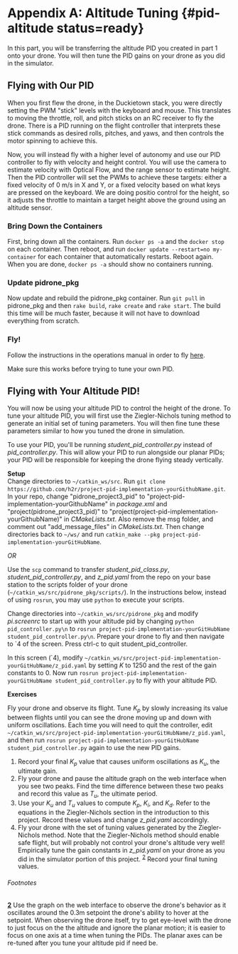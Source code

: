 # Appendix A: Altitude Tuning {#pid-altitude status=ready}

In this part, you will be transferring the altitude PID you created in part 1 onto your drone. You will then tune the PID gains on your drone as you did in the simulator.

## Flying with Our PID

When you first flew the drone, in the Duckietown stack, you were
directly setting the PWM "stick" levels with the keyboard and mouse.
This translates to moving the throttle, roll, and pitch sticks on an
RC receiver to fly the drone.  There is a PID running on the flight
controller that interprets these stick commands as desired rolls,
pitches, and yaws, and then controls the motor spinning to achieve
this.

Now, you will instead fly with a higher level of autonomy and use our
PID controller to fly with velocity and height control.  You will use
the camera to estimate velocity with Optical Flow, and the range
sensor to estimate height.  Then the PID controller will set the PWMs
to achieve these targets: either a fixed velocity of 0 m/s in X and Y,
or a fixed velocity based on what keys are pressed on the keyboard.
We are doing positio control for the height, so it adjusts the
throttle to maintain a target height above the ground using an
altitude sensor.


### Bring Down the Containers

First, bring down all the containers.  Run `docker ps -a` and the `docker stop` on each container.  Then reboot, and run `docker update --restart=no my-container` for each container that automatically restarts.  Reboot again.  When you are done, `docker ps -a` should show no containers running.

### Update pidrone_pkg

Now update and rebuild the pidrone_pkg container.  Run `git pull` in
pidrone_pkg and then `rake build`, `rake create` and `rake start`.
The build this time will be much faster, because it will not have to
download everything from scratch.

### Fly!

Follow the instructions in the operations manual in order to fly 
[here](https://docs.duckietown.org/daffy/opmanual_sky/out/flight.html).

Make sure this works before trying to tune your own PID. 


## Flying with Your Altitude PID!
You will now be using your altitude PID to control the height of the drone. To tune your altitude PID, you will first use the Ziegler-Nichols tuning method to generate an initial set of tuning parameters. You will then fine tune these parameters similar to how you tuned the drone in simulation.

 To use your PID, you'll be running <i>student_pid_controller.py</i> instead of <i>pid_controller.py</i>. This will allow your PID to run alongside our planar PIDs; your PID will be responsible for keeping the drone flying steady vertically.  

**Setup**  
Change directories to `~/catkin_ws/src`. Run `git clone https://github.com/h2r/project-pid-implementation-yourGithubName.git`. In your repo, change "<name>pidrone_project3_pid</name>" to "<name>project-pid-implementation-yourGithubName</name>" in _package.xml_ and "project(pidrone_project3_pid)" to "project(project-pid-implementation-yourGithubName)" in _CMakeLists.txt_. Also remove the msg folder, and comment out "add_message_files" in _CMakeLists.txt_. Then change directories back to `~/ws/` and run `catkin_make --pkg project-pid-implementation-yourGitHubName`.

_OR_

Use the `scp` command to transfer <i>student_pid_class.py</i>, <i>student_pid_controller.py</i>, and <i>z_pid.yaml</i> from the repo on your base station to the scripts folder of your drone (`~/catkin_ws/src/pidrone_pkg/scripts/`). In the instructions below, instead of using `rosrun`, you may use `python` to execute your scripts.

Change directories into `~/catkin_ws/src/pidrone_pkg` and modify _pi.screenrc_ to start up with your altitude pid by changing `python pid_controller.py\n` to `rosrun project-pid-implementation-yourGitHubName student_pid_controller.py\n`. Prepare your drone to fly and then navigate to \`4 of the screen. Press ctrl-c to quit student_pid_controller.

In this screen (\`4), modify `~/catkin_ws/src/project-pid-implementation-yourGitHubName/z_pid.yaml` by setting $K$ to 1250 and the rest of the gain constants to 0. Now run `rosrun project-pid-implementation-yourGitHubName student_pid_controller.py` to fly with your altitude PID.  

**Exercises**  

Fly your drone and observe its flight. Tune $K_p$ by slowly increasing its value between flights until you can see the drone moving up and down with uniform oscillations. Each time you will need to quit the controller, edit `~/catkin_ws/src/project-pid-implementation-yourGitHubName/z_pid.yaml`, and then run `rosrun project-pid-implementation-yourGitHubName student_pid_controller.py` again to use the new PID gains.  

  1. Record your final $K_p$ value that causes uniform oscillations as $K_u$, the ultimate gain.  
  2. Fly your drone and pause the altitude graph on the web interface when you see two peaks. Find the time difference between these two peaks and record this value as $T_u$, the ultimate period.  
  3. Use your $K_u$ and $T_u$ values to compute $K_p$, $K_i$, and $K_d$. Refer to the equations in the Ziegler-Nichols section in the introduction to this project. Record these values and change <i>z_pid.yaml</i> accordingly.  
  4. Fly your drone with the set of tuning values generated by the Ziegler-Nichols method. Note that the Ziegler-Nichols method should enable safe flight, but will probably not control your drone's altitude very well! Empirically tune the gain constants in <i>z_pid.yaml</i> on your drone as you did in the simulator portion of this project. <sup id="a6">[2](#f6)</sup> Record your final tuning values.  

###### Footnotes
[<b id="f6">2</b>](#a6) Use the graph on the web interface to observe the drone's behavior as it oscillates around the 0.3m setpoint the drone's ability to hover at the setpoint. When observing the drone itself, try to get eye-level with the drone to just focus on the the altitude and ignore the planar motion; it is easier to focus on one axis at a time when tuning the PIDs. The planar axes can be re-tuned after you tune your altitude pid if need be.
